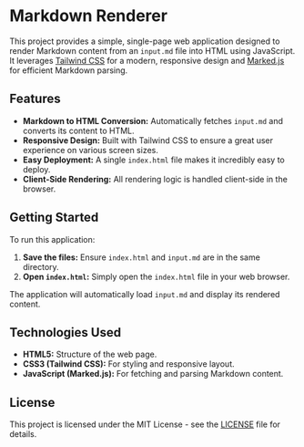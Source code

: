 # Markdown Renderer

This project provides a simple, single-page web application designed to render Markdown content from an `input.md` file into HTML using JavaScript. It leverages [Tailwind CSS](https://tailwindcss.com/) for a modern, responsive design and [Marked.js](https://marked.js.org/) for efficient Markdown parsing.

## Features

*   **Markdown to HTML Conversion:** Automatically fetches `input.md` and converts its content to HTML.
*   **Responsive Design:** Built with Tailwind CSS to ensure a great user experience on various screen sizes.
*   **Easy Deployment:** A single `index.html` file makes it incredibly easy to deploy.
*   **Client-Side Rendering:** All rendering logic is handled client-side in the browser.

## Getting Started

To run this application:

1.  **Save the files:** Ensure `index.html` and `input.md` are in the same directory.
2.  **Open `index.html`:** Simply open the `index.html` file in your web browser.

The application will automatically load `input.md` and display its rendered content.

## Technologies Used

*   **HTML5:** Structure of the web page.
*   **CSS3 (Tailwind CSS):** For styling and responsive layout.
*   **JavaScript (Marked.js):** For fetching and parsing Markdown content.

## License

This project is licensed under the MIT License - see the [LICENSE](LICENSE) file for details.